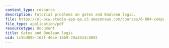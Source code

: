 ```yaml
---
content_type: resource
description: Tutorial problems on gates and Boolean logic.
file: https://ol-ocw-studio-app-qa.s3.amazonaws.com/courses/6-004-computation-structures-spring-2009/1c5bd09b163f46ce16b929a3413c4892_MIT6_004s09_tutor04.pdf
file_type: application/pdf
resourcetype: Document
title: Gates and Boolean logic
uid: 1c5bd09b-163f-46ce-16b9-29a3413c4892
---
```

